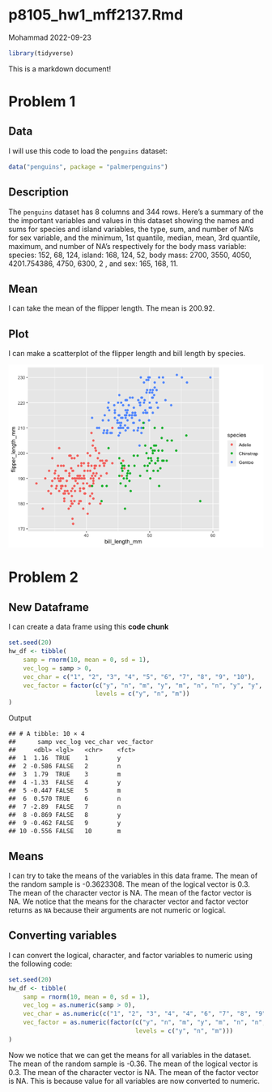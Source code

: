 p8105_hw1_mff2137.Rmd
================
Mohammad
2022-09-23

``` r
library(tidyverse)
```

This is a markdown document!

# Problem 1

## Data

I will use this code to load the `penguins` dataset:

``` r
data("penguins", package = "palmerpenguins")
```

## Description

The `penguins` dataset has 8 columns and 344 rows. Here’s a summary of
the the important variables and values in this dataset showing the names
and sums for species and island variables, the type, sum, and number of
NA’s for sex variable, and the minimum, 1st quantile, median, mean, 3rd
quantile, maximum, and number of NA’s respectively for the body mass
variable: species: 152, 68, 124, island: 168, 124, 52, body mass: 2700,
3550, 4050, 4201.754386, 4750, 6300, 2 , and sex: 165, 168, 11.

## Mean

I can take the mean of the flipper length. The mean is 200.92.

## Plot

I can make a scatterplot of the flipper length and bill length by
species.

![](p8105_hw1_mff2137_files/figure-gfm/chunk_scatterplot-1.png)<!-- -->

# Problem 2

## New Dataframe

I can create a data frame using this **code chunk**

``` r
set.seed(20)
hw_df <- tibble(
    samp = rnorm(10, mean = 0, sd = 1),
    vec_log = samp > 0,
    vec_char = c("1", "2", "3", "4", "5", "6", "7", "8", "9", "10"),
    vec_factor = factor(c("y", "n", "m", "y", "m", "n", "n", "y", "y", "m"), 
                        levels = c("y", "n", "m"))
)
```

Output

    ## # A tibble: 10 × 4
    ##      samp vec_log vec_char vec_factor
    ##     <dbl> <lgl>   <chr>    <fct>     
    ##  1  1.16  TRUE    1        y         
    ##  2 -0.586 FALSE   2        n         
    ##  3  1.79  TRUE    3        m         
    ##  4 -1.33  FALSE   4        y         
    ##  5 -0.447 FALSE   5        m         
    ##  6  0.570 TRUE    6        n         
    ##  7 -2.89  FALSE   7        n         
    ##  8 -0.869 FALSE   8        y         
    ##  9 -0.462 FALSE   9        y         
    ## 10 -0.556 FALSE   10       m

## Means

I can try to take the means of the variables in this data frame. The
mean of the random sample is -0.3623308. The mean of the logical vector
is 0.3. The mean of the character vector is NA. The mean of the factor
vector is NA. We notice that the means for the character vector and
factor vector returns as `NA` because their arguments are not numeric or
logical.

## Converting variables

I can convert the logical, character, and factor variables to numeric
using the following code:

``` r
set.seed(20)
hw_df <- tibble(
    samp = rnorm(10, mean = 0, sd = 1),
    vec_log = as.numeric(samp > 0),
    vec_char = as.numeric(c("1", "2", "3", "4", "4", "6", "7", "8", "9", "10")),
    vec_factor = as.numeric(factor(c("y", "n", "m", "y", "m", "n", "n", "y", "y", "m"), 
                                   levels = c("y", "n", "m")))
)
```

Now we notice that we can get the means for all variables in the
dataset. The mean of the random sample is -0.36. The mean of the logical
vector is 0.3. The mean of the character vector is NA. The mean of the
factor vector is NA. This is because value for all variables are now
converted to numeric.
